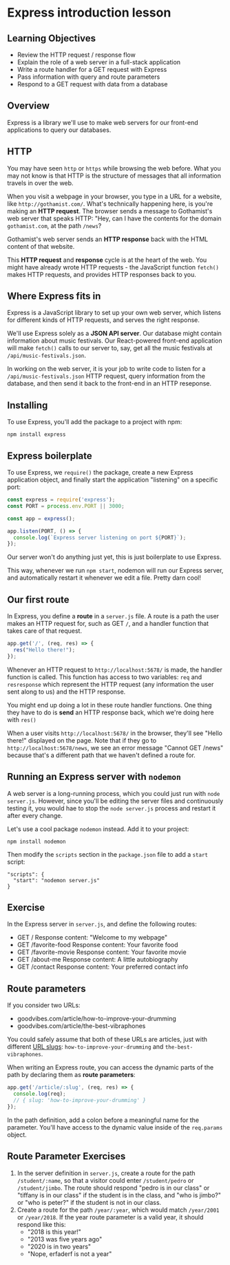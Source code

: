 # Express introduction lesson

## Learning Objectives

 - Review the HTTP request / response flow
 - Explain the role of a web server in a full-stack application
 - Write a route handler for a GET request with Express
 - Pass information with query and route parameters
 - Respond to a GET request with data from a database

## Overview

Express is a library we'll use to make web servers for our front-end applications to query our databases.

## HTTP

You may have seen `http` or `https` while browsing the web before. What you may not know is that HTTP is the structure of messages that all information travels in over the web. 

When you visit a webpage in your browser, you type in a URL for a website, like `http://gothamist.com/`. What's technically happening here, is you're making an **HTTP request**. The browser sends a message to Gothamist's web server that speaks HTTP: "Hey, can I have the contents for the domain `gothamist.com`, at the path `/news`?

Gothamist's web server sends an **HTTP response** back with the HTML content of that website.

This **HTTP request** and **response** cycle is at the heart of the web. You might have already wrote HTTP requests - the JavaScript function `fetch()` makes HTTP requests, and provides HTTP responses back to you.

## Where Express fits in

Express is a JavaScript library to set up your own web server, which listens for different kinds of HTTP requests, and serves the right response.

We'll use Express solely as a **JSON API server**. Our database might contain information about music festivals. Our React-powered front-end application will make `fetch()` calls to our server to, say, get all the music festivals at `/api/music-festivals.json`. 

In working on the web server, it is your job to write code to listen for a `/api/music-festivals.json` HTTP request, query information from the database, and then send it back to the front-end in an HTTP reseponse.

## Installing

To use Express, you'll add the package to a project with npm:

```
npm install express
```

## Express boilerplate

To use Express, we `require()` the package, create a new Express application object, and finally start the application "listening" on a specific port:

```js
const express = require('express');
const PORT = process.env.PORT || 3000;

const app = express();

app.listen(PORT, () => {
  console.log(`Express server listening on port ${PORT}`);
});
```

Our server won't do anything just yet, this is just boilerplate to use Express.


This way, whenever we run `npm start`, nodemon will run our Express server, and automatically restart it whenever we edit a file. Pretty darn cool!

## Our first route

In Express, you define a **route** in a `server.js` file. A route is a path the user makes an HTTP request for, such as GET `/`, and a handler function that takes care of that request.

```js
app.get('/', (req, res) => {
  res("Hello there!");
});
```

Whenever an HTTP request to `http://localhost:5678/` is made, the handler function is called. This function has access to two variables: `req` and `resresponse` which represent the HTTP request (any information the user sent along to us) and the HTTP response.

You might end up doing a lot in these route handler functions. One thing they have to do is **send** an HTTP response back, which we're doing here with `res()`

When a user visits `http://localhost:5678/` in the browser, they'll see "Hello there!" displayed on the page. Note that if they go to `http://localhost:5678/news`, we see an error message "Cannot GET /news" because that's a different path that we haven't defined a route for.

## Running an Express server with `nodemon`

A web server is a long-running process, which you could just run with `node server.js`. However, since you'll be editing the server files and continuously testing it, you would hae to stop the `node server.js` process and restart it after every change. 

Let's use a cool package `nodemon` instead. Add it to your project:

```
npm install nodemon
```

Then modify the `scripts` section in the `package.json` file to add a `start` script:

```
"scripts": {
  "start": "nodemon server.js"
}
```


## Exercise

In the Express server in `server.js`, and define the following routes:

 - GET / Response content: "Welcome to my webpage"
 - GET /favorite-food Response content: Your favorite food
 - GET /favorite-movie Response content: Your favorite movie
 - GET /about-me Response content: A little autobiography
 - GET /contact Response content: Your preferred contact info

## Route parameters

If you consider two URLs:

 - goodvibes.com/article/how-to-improve-your-drumming
 - goodvibes.com/article/the-best-vibraphones

You could safely assume that both of these URLs are articles, just with different [URL slugs](https://en.wikipedia.org/wiki/Clean_URL#Slug): `how-to-improve-your-drumming` and `the-best-vibraphones`.

When writing an Express route, you can access the dynamic parts of the path by declaring them as **route parameters**:

```js
app.get('/article/:slug', (req, res) => {
  console.log(req);
  // { slug: 'how-to-improve-your-drumming' }
});
```

In the path definition, add a colon before a meaningful name for the parameter. You'll have access to the dynamic value inside of the `req.params` object.

## Route Parameter Exercises

1. In the server definition in `server.js`, create a route for the path `/student/:name`, so that a visitor could enter `/student/pedro` or `/student/jimbo`. The route should respond "pedro is in our class" or "tiffany is in our class" if the student is in the class, and "who is jimbo?" or "who is peter?" if the student is not in our class.
1. Create a route for the path `/year/:year`, which would match `/year/2001` or `/year/2018`. If the year route parameter is a valid year, it should respond like this:
    - "2018 is this year!"
    - "2013 was five years ago"
    - "2020 is in two years"
    - "Nope, erfaderf is not a year"
